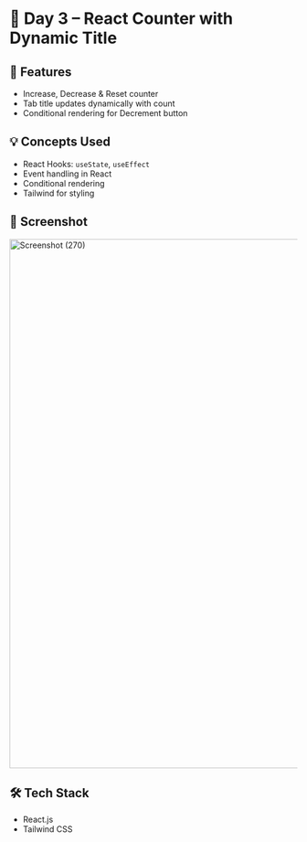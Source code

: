 # 🔢 Day 3 – React Counter with Dynamic Title

## 🚀 Features
- Increase, Decrease & Reset counter
- Tab title updates dynamically with count
- Conditional rendering for Decrement button

## 💡 Concepts Used
- React Hooks: `useState`, `useEffect`
- Event handling in React
- Conditional rendering
- Tailwind for styling

## 📸 Screenshot
<img width="1837" height="926" alt="Screenshot (270)" src="https://github.com/user-attachments/assets/3a3eb1f8-2f81-45ce-959a-44af6a8ea553" />



## 🛠️ Tech Stack
- React.js
- Tailwind CSS


